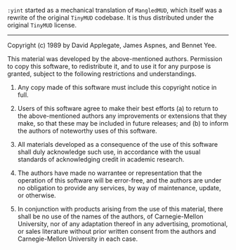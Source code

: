 `:yint` started as a mechanical translation of `MangledMUD`, which
itself was a rewrite of the original `TinyMUD` codebase. It is thus
distributed under the original `TinyMUD` license.

-------------------------------------------------------------------

Copyright (c) 1989 by David Applegate, James Aspnes, and Bennet Yee.

This material was developed by the above-mentioned authors.
Permission to copy this software, to redistribute it, and to use it
for any purpose is granted, subject to the following restrictions and
understandings.

1. Any copy made of this software must include this copyright notice
in full.

2. Users of this software agree to make their best efforts (a) to
return to the above-mentioned authors any improvements or extensions
that they make, so that these may be included in future releases; and
(b) to inform the authors of noteworthy uses of this software.

3. All materials developed as a consequence of the use of this
software shall duly acknowledge such use, in accordance with the usual
standards of acknowledging credit in academic research.

4. The authors have made no warrantee or representation that the
operation of this software will be error-free, and the authors are
under no obligation to provide any services, by way of maintenance,
update, or otherwise.

5. In conjunction with products arising from the use of this material,
there shall be no use of the names of the authors, of Carnegie-Mellon
University, nor of any adaptation thereof in any advertising,
promotional, or sales literature without prior written consent from
the authors and Carnegie-Mellon University in each case.
